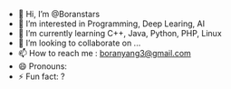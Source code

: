 - 👋 Hi, I’m @Boranstars
- 👀 I’m interested in Programming, Deep Learing, AI
- 🌱 I’m currently learning C++, Java, Python, PHP, Linux
- 💞️ I’m looking to collaborate on ...
- 📫 How to reach me : boranyang3@gmail.com
- 😄 Pronouns: <TO do>
- ⚡ Fun fact: ?

<!---
Boranstars/Boranstars is a ✨ special ✨ repository because its `README.md` (this file) appears on your GitHub profile.
You can click the Preview link to take a look at your changes.
--->
